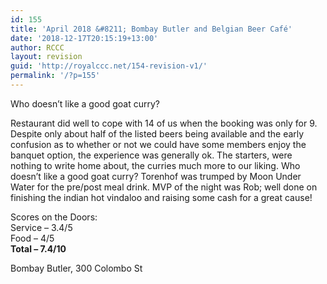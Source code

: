 ```yaml
---
id: 155
title: 'April 2018 &#8211; Bombay Butler and Belgian Beer Café'
date: '2018-12-17T20:15:19+13:00'
author: RCCC
layout: revision
guid: 'http://royalccc.net/154-revision-v1/'
permalink: '/?p=155'
---
```


Who doesn’t like a good goat curry?

Restaurant did well to cope with 14 of us when the booking was only for 9. Despite only about half of the listed beers being available and the early confusion as to whether or not we could have some members enjoy the banquet option, the experience was generally ok. The starters, were nothing to write home about, the curries much more to our liking. Who doesn’t like a good goat curry? Torenhof was trumped by Moon Under Water for the pre/post meal drink. MVP of the night was Rob; well done on finishing the indian hot vindaloo and raising some cash for a great cause!

Scores on the Doors:  
Service – 3.4/5  
Food – 4/5  
**Total – 7.4/10**

Bombay Butler, 300 Colombo St